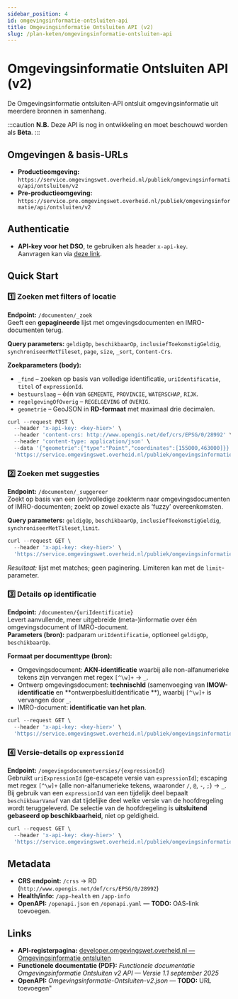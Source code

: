 ```yaml
---
sidebar_position: 4
id: omgevingsinformatie-ontsluiten-api
title: Omgevingsinformatie Ontsluiten API (v2)
slug: /plan-keten/omgevingsinformatie-ontsluiten-api
---
```


# Omgevingsinformatie Ontsluiten API (v2)

De Omgevingsinformatie ontsluiten-API ontsluit omgevingsinformatie uit meerdere bronnen in samenhang.

:::caution
**N.B.** Deze API is nog in ontwikkeling en moet beschouwd worden als **Bèta**.
:::

## Omgevingen & basis-URLs

- **Productieomgeving:** `https://service.omgevingswet.overheid.nl/publiek/omgevingsinformatie/api/ontsluiten/v2`
- **Pre-productieomgeving:** `https://service.pre.omgevingswet.overheid.nl/publiek/omgevingsinformatie/api/ontsluiten/v2`

## Authenticatie

- **API-key voor het DSO**, te gebruiken als header `x-api-key`.  
  Aanvragen kan via [deze link](https://developer.omgevingswet.overheid.nl/formulieren/api-key-aanvragen-0/).

## Quick Start

### 1️⃣ Zoeken met filters of locatie

**Endpoint:** `/documenten/_zoek`  
Geeft een **gepagineerde** lijst met omgevingsdocumenten en IMRO-documenten terug.

**Query parameters:** `geldigOp`, `beschikbaarOp`, `inclusiefToekomstigGeldig`, `synchroniseerMetTileset`, `page`, `size`,
`_sort`, `Content-Crs`.

**Zoekparameters (body):**

- `_find` – zoeken op basis van volledige identificatie, `uriIdentificatie`, `titel` of `expressionId`.
- `bestuurslaag` – één van `GEMEENTE`, `PROVINCIE`, `WATERSCHAP`, `RIJK`.
- `regelgevingOfOverig` – `REGELGEVING` of `OVERIG`.
- `geometrie` – GeoJSON in **RD-formaat** met maximaal drie decimalen.

~~~ts title="Voorbeeld:" hideLineNumbers
curl --request POST \
  --header 'x-api-key: <key-hier>' \
  --header 'content-crs: http://www.opengis.net/def/crs/EPSG/0/28992' \
  --header 'content-type: application/json' \
  --data '{"geometrie":{"type":"Point","coordinates":[155000,463000]}}' \
  'https://service.omgevingswet.overheid.nl/publiek/omgevingsinformatie/api/ontsluiten/v2/documenten/_zoek?page=1&size=20&sort=sortDatum,desc'
~~~

### 2️⃣ Zoeken met suggesties

**Endpoint:** `/documenten/_suggereer`  
Zoekt op basis van een (on)volledige zoekterm naar omgevingsdocumenten of IMRO-documenten; zoekt op zowel exacte als ‘fuzzy’ overeenkomsten.  

**Query parameters:** `geldigOp`, `beschikbaarOp`, `inclusiefToekomstigGeldig`, `synchroniseerMetTileset`,`limit`.

~~~ts title="Voorbeeld:" hideLineNumbers
curl --request GET \
  --header 'x-api-key: <key-hier>' \
  'https://service.omgevingswet.overheid.nl/publiek/omgevingsinformatie/api/ontsluiten/v2/documenten/_suggereer?_find=Plan%20Amsterdam&geldigOp=2024-11-27&beschikbaarOp=2024-11-27T12:34:56Z&limit=5'
~~~

_Resultaat:_ lijst met matches; geen paginering. Limiteren kan met de `limit`-parameter.

### 3️⃣ Details op identificatie

**Endpoint:** `/documenten/{uriIdentificatie}`  
Levert aanvullende, meer uitgebreide (meta-)informatie over één omgevingsdocument of IMRO-document.  
**Parameters (bron):** padparam `uriIdentificatie`, optioneel `geldigOp`, `beschikbaarOp`.

**Formaat per documenttype (bron):**

- Omgevingsdocument: **AKN-identificatie** waarbij alle non-alfanumerieke tekens zijn vervangen met regex `[^\w]+` →
  `_`.
- Ontwerp omgevingsdocument: **technischId** (samenvoeging van **IMOW-identificatie** en **ontwerpbesluitIdentificatie
  **), waarbij `[^\w]+` is vervangen door `_`.
- IMRO-document: **identificatie van het plan**.

~~~ts title="Voorbeeld:" hideLineNumbers
curl --request GET \
  --header 'x-api-key: <key-hier>' \
  'https://service.omgevingswet.overheid.nl/publiek/omgevingsinformatie/api/ontsluiten/v2/documenten/_akn_nl_act_gm0772_2020_omgevingsplan?geldigOp=2024-11-27&beschikbaarOp=2024-11-27T12:34:56Z'
~~~

### 4️⃣ Versie-details op `expressionId`

**Endpoint:** `/omgevingsdocumentversies/{expressionId}`  
Gebruikt `uriExpressionId` (ge-escapete versie van `expressionId`); escaping met regex `[^\w]+` (alle non-alfanumerieke tekens, waaronder `/`, `@`, `-`, `;`) → `_`. Bij gebruik van een `expressionId` van een tijdelijk deel bepaalt `beschikbaarVanaf` van dat tijdelijke deel welke versie van de hoofdregeling wordt teruggeleverd. De selectie van de hoofdregeling is **uitsluitend gebaseerd op beschikbaarheid**, niet op geldigheid.

~~~ts title="Voorbeeld:" hideLineNumbers
curl --request GET \
  --header 'x-api-key: <key-hier>' \
  'https://service.omgevingswet.overheid.nl/publiek/omgevingsinformatie/api/ontsluiten/v2/omgevingsdocumentversies/_akn_nl_act_gm0014_2020_omgevingsplan_nld_2024_09_30_5' 
~~~

## Metadata

- **CRS endpoint:** `/crss` → RD (`http://www.opengis.net/def/crs/EPSG/0/28992`)
- **Health/info:** `/app-health` en `/app-info`
- **OpenAPI:** `/openapi.json` en `/openapi.yaml` — **TODO:** OAS-link toevoegen.

## Links

- **API-registerpagina:** [developer.omgevingswet.overheid.nl — Omgevingsinformatie ontsluiten](https://developer.omgevingswet.overheid.nl/api-register/api/omgevingsinformatie-ontsluiten/)
- **Functionele documentatie (PDF):** *Functionele documentatie Omgevingsinformatie Ontsluiten v2 API — Versie 1.1 september 2025*
- **OpenAPI:** *Omgevingsinformatie-Ontsluiten-v2.json* — **TODO:** URL toevoegen"